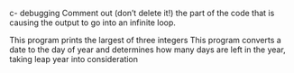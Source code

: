 c- debugging
Comment out (don’t delete it!) the part of the code that is causing the output to go into an infinite loop.


This program prints the largest of three integers
This program converts a date to the day of year and determines how many days are left in the year, taking leap year into consideration
